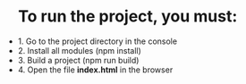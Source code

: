 <ul>
  <h1>To run the project, you must:</h2>
  <li>1. Go to the project directory in the console</li>
  <li>2. Install all modules (npm install)</li>
  <li>3. Build a project (npm run build)</li>
  <li>4. Open the file <b>index.html</b> in the browser</li>
</ul>
